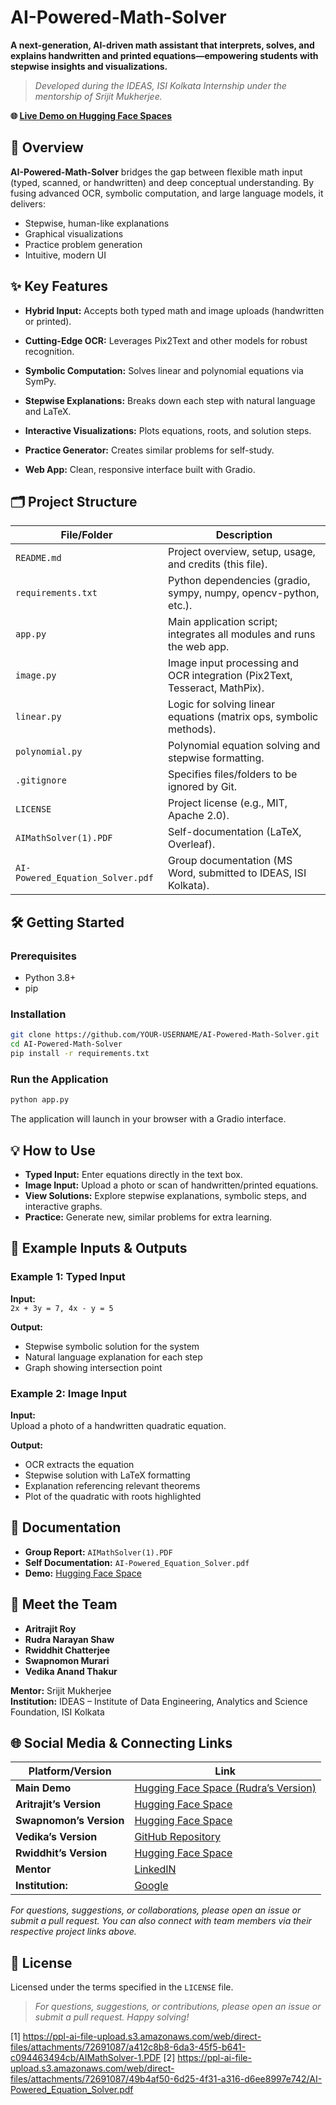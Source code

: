 # AI-Powered-Math-Solver

**A next-generation, AI-driven math assistant that interprets, solves, and explains handwritten and printed equations—empowering students with stepwise insights and visualizations.**

> *Developed during the IDEAS, ISI Kolkata Internship under the mentorship of Srijit Mukherjee.*

**🌐 [Live Demo on Hugging Face Spaces](https://huggingface.co/spaces/rU-ShawJI-07/EqToSol_V4)**

## 🚀 Overview

**AI-Powered-Math-Solver** bridges the gap between flexible math input (typed, scanned, or handwritten) and deep conceptual understanding. By fusing advanced OCR, symbolic computation, and large language models, it delivers:

- Stepwise, human-like explanations
- Graphical visualizations
- Practice problem generation
- Intuitive, modern UI

## ✨ Key Features

- **Hybrid Input:** Accepts both typed math and image uploads (handwritten or printed).
- **Cutting-Edge OCR:** Leverages Pix2Text and other models for robust recognition.
- **Symbolic Computation:** Solves linear and polynomial equations via SymPy.
- **Stepwise Explanations:** Breaks down each step with natural language and LaTeX.

- **Interactive Visualizations:** Plots equations, roots, and solution steps.
- **Practice Generator:** Creates similar problems for self-study.
- **Web App:** Clean, responsive interface built with Gradio.

## 🗂️ Project Structure

| File/Folder                     | Description                                                                 |
|----------------------------------|-----------------------------------------------------------------------------|
| `README.md`                     | Project overview, setup, usage, and credits (this file).                    |
| `requirements.txt`              | Python dependencies (gradio, sympy, numpy, opencv-python, etc.).            |
| `app.py`                        | Main application script; integrates all modules and runs the web app.        |
| `image.py`                      | Image input processing and OCR integration (Pix2Text, Tesseract, MathPix).  |
| `linear.py`                     | Logic for solving linear equations (matrix ops, symbolic methods).           |
| `polynomial.py`                 | Polynomial equation solving and stepwise formatting.                         |
| `.gitignore`                    | Specifies files/folders to be ignored by Git.                                |
| `LICENSE`                       | Project license (e.g., MIT, Apache 2.0).                                    |
| `AIMathSolver(1).PDF`           | Self-documentation (LaTeX, Overleaf).                                       |
| `AI-Powered_Equation_Solver.pdf`| Group documentation (MS Word, submitted to IDEAS, ISI Kolkata).             |

## 🛠️ Getting Started

### Prerequisites

- Python 3.8+
- pip

### Installation

```bash
git clone https://github.com/YOUR-USERNAME/AI-Powered-Math-Solver.git
cd AI-Powered-Math-Solver
pip install -r requirements.txt
```

### Run the Application

```bash
python app.py
```

The application will launch in your browser with a Gradio interface.

## 💡 How to Use

- **Typed Input:** Enter equations directly in the text box.
- **Image Input:** Upload a photo or scan of handwritten/printed equations.
- **View Solutions:** Explore stepwise explanations, symbolic steps, and interactive graphs.
- **Practice:** Generate new, similar problems for extra learning.

## 🧩 Example Inputs & Outputs

### Example 1: Typed Input

**Input:**  
`2x + 3y = 7, 4x - y = 5`

**Output:**  
- Stepwise symbolic solution for the system
- Natural language explanation for each step
- Graph showing intersection point

### Example 2: Image Input

**Input:**  
Upload a photo of a handwritten quadratic equation.

**Output:**  
- OCR extracts the equation
- Stepwise solution with LaTeX formatting
- Explanation referencing relevant theorems
- Plot of the quadratic with roots highlighted

## 📄 Documentation

- **Group Report:** `AIMathSolver(1).PDF`
- **Self Documentation:** `AI-Powered_Equation_Solver.pdf`
- **Demo:** [Hugging Face Space](https://huggingface.co/spaces/rU-ShawJI-07/EqToSol_V4)

## 👥 Meet the Team

- **Aritrajit Roy**
- **Rudra Narayan Shaw**
- **Rwiddhit Chatterjee**
- **Swapnomon Murari**
- **Vedika Anand Thakur**

**Mentor:** Srijit Mukherjee  
**Institution:** IDEAS – Institute of Data Engineering, Analytics and Science Foundation, ISI Kolkata

## 🌐 Social Media & Connecting Links

| Platform/Version         | Link                                                                                                  |
|--------------------------|-------------------------------------------------------------------------------------------------------|
| **Main Demo**            | [Hugging Face Space (Rudra’s Version)](https://huggingface.co/spaces/rU-ShawJI-07/EqToSol_V4)        |
| **Aritrajit’s Version**  | [Hugging Face Space](https://huggingface.co/spaces/Aroy1997/poly_oracle)                             |
| **Swapnomon’s Version**  | [Hugging Face Space](https://huggingface.co/spaces/MasteredUltraInstinct/FinishedProject)            |
| **Vedika’s Version**     | [GitHub Repository](https://github.com/VedikaThakur/Solvify/tree/main)                               |
| **Rwiddhit’s Version**   | [Hugging Face Space](https://www.linkedin.com/in/srijit-mukherjee/)                                  |
| **Mentor**   | [LinkedIN](https://huggingface.co/spaces/red-cq/polynomialOCR)                             |
| **Institution:**   | [Google](https://www.ideas-tih.org/)                             |


*For questions, suggestions, or collaborations, please open an issue or submit a pull request. You can also connect with team members via their respective project links above.*

## 📜 License

Licensed under the terms specified in the `LICENSE` file.

> *For questions, suggestions, or contributions, please open an issue or submit a pull request. Happy solving!*

[1] https://ppl-ai-file-upload.s3.amazonaws.com/web/direct-files/attachments/72691087/a412c8b8-6da3-45f5-b641-c094463494cb/AIMathSolver-1.PDF
[2] https://ppl-ai-file-upload.s3.amazonaws.com/web/direct-files/attachments/72691087/49b4af50-6d25-4f31-a316-d6ee8997e742/AI-Powered_Equation_Solver.pdf
